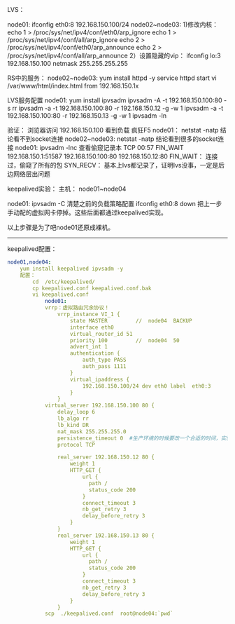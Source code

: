 LVS：

node01:
	ifconfig  eth0:8 192.168.150.100/24
node02~node03:
	1)修改内核：
		echo 1  >  /proc/sys/net/ipv4/conf/eth0/arp_ignore 
		echo 1  >  /proc/sys/net/ipv4/conf/all/arp_ignore 
		echo 2 > /proc/sys/net/ipv4/conf/eth0/arp_announce 
		echo 2 > /proc/sys/net/ipv4/conf/all/arp_announce 
	2）设置隐藏的vip：
		ifconfig  lo:3  192.168.150.100  netmask 255.255.255.255
		
RS中的服务：
node02~node03:
	yum install httpd -y
	service httpd start
	vi   /var/www/html/index.html
		from 192.168.150.1x

LVS服务配置
node01:
		yum install ipvsadm 
	ipvsadm -A  -t  192.168.150.100:80  -s rr
	ipvsadm -a  -t 192.168.150.100:80  -r  192.168.150.12 -g -w 1
	ipvsadm -a  -t 192.168.150.100:80  -r  192.168.150.13 -g -w 1
	ipvsadm -ln

验证：
	浏览器访问  192.168.150.100   看到负载  疯狂F5
	node01：
		netstat -natp   结论看不到socket连接
	node02~node03:
		netstat -natp   结论看到很多的socket连接
	node01:
		ipvsadm -lnc    查看偷窥记录本
		TCP 00:57  FIN_WAIT    192.168.150.1:51587 192.168.150.100:80 192.168.150.12:80
		FIN_WAIT： 连接过，偷窥了所有的包
		SYN_RECV： 基本上lvs都记录了，证明lvs没事，一定是后边网络层出问题
	
	
	
	



keepalived实验：
主机： node01~node04

node01:
	ipvsadm -C  清楚之前的负载策略配置
	ifconfig eth0:8 down  把上一步手动配的虚拟网卡停掉。这些后面都通过keepalived实现。

以上步骤是为了吧node01还原成裸机。

---

keepalived配置：


```yml
node01,node04:
	yum install keepalived ipvsadm -y
	配置：
		cd  /etc/keepalived/
		cp keepalived.conf keepalived.conf.bak
		vi keepalived.conf
			node01:
			vrrp：虚拟路由冗余协议！
				vrrp_instance VI_1 {
					state MASTER         //  node04  BACKUP
					interface eth0
					virtual_router_id 51
					priority 100		 //	 node04	 50
					advert_int 1
					authentication {
						auth_type PASS
						auth_pass 1111
					}
					virtual_ipaddress {
						192.168.150.100/24 dev eth0 label  eth0:3
					}
				}
			virtual_server 192.168.150.100 80 {
				delay_loop 6
				lb_algo rr
				lb_kind DR
				nat_mask 255.255.255.0
				persistence_timeout 0  #生产环境的时候要改一个合适的时间，实验环境暂时不缓存
				protocol TCP

				real_server 192.168.150.12 80 {
					weight 1
					HTTP_GET {
						url {
						  path /
						  status_code 200
						}
						connect_timeout 3
						nb_get_retry 3
						delay_before_retry 3
					}   
				}       
				real_server 192.168.150.13 80 {
					weight 1
					HTTP_GET {
						url {
						  path /
						  status_code 200
						}
						connect_timeout 3
						nb_get_retry 3
						delay_before_retry 3
					}
				}
			scp  ./keepalived.conf  root@node04:`pwd`

```

